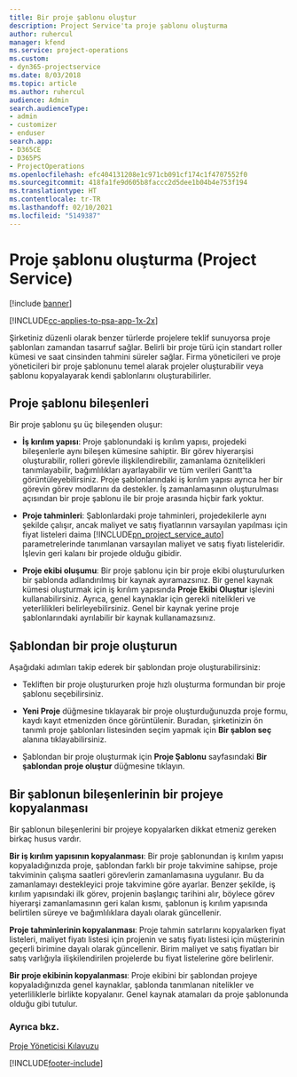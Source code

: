 ```yaml
---
title: Bir proje şablonu oluştur
description: Project Service'ta proje şablonu oluşturma
author: ruhercul
manager: kfend
ms.service: project-operations
ms.custom:
- dyn365-projectservice
ms.date: 8/03/2018
ms.topic: article
ms.author: ruhercul
audience: Admin
search.audienceType:
- admin
- customizer
- enduser
search.app:
- D365CE
- D365PS
- ProjectOperations
ms.openlocfilehash: efc404131208e1c971cb091cf174c1f4707552f0
ms.sourcegitcommit: 418fa1fe9d605b8faccc2d5dee1b04b4e753f194
ms.translationtype: HT
ms.contentlocale: tr-TR
ms.lasthandoff: 02/10/2021
ms.locfileid: "5149387"
---
```

# <a name="create-a-project-template-project-service"></a>Proje şablonu oluşturma (Project Service)

[!include [banner](../includes/psa-now-project-operations.md)]

[!INCLUDE[cc-applies-to-psa-app-1x-2x](../includes/cc-applies-to-psa-app-1x-2x.md)]

Şirketiniz düzenli olarak benzer türlerde projelere teklif sunuyorsa proje şablonları zamandan tasarruf sağlar. Belirli bir proje türü için standart roller kümesi ve saat cinsinden tahmini süreler sağlar. Firma yöneticileri ve proje yöneticileri bir proje şablonunu temel alarak projeler oluşturabilir veya şablonu kopyalayarak kendi şablonlarını oluşturabilirler.  
  
## <a name="components-of-project-template"></a>Proje şablonu bileşenleri
 Bir proje şablonu şu üç bileşenden oluşur:  
  
- **İş kırılım yapısı**: Proje şablonundaki iş kırılım yapısı, projedeki bileşenlerle aynı bileşen kümesine sahiptir. Bir görev hiyerarşisi oluşturabilir, rolleri görevle ilişkilendirebilir, zamanlama öznitelikleri tanımlayabilir, bağımlılıkları ayarlayabilir ve tüm verileri Gantt'ta görüntüleyebilirsiniz. Proje şablonlarındaki iş kırılım yapısı ayrıca her bir görevin görev modlarını da destekler. İş zamanlamasının oluşturulması açısından bir proje şablonu ile bir proje arasında hiçbir fark yoktur.  
  
- **Proje tahminleri**: Şablonlardaki proje tahminleri, projedekilerle aynı şekilde çalışır, ancak maliyet ve satış fiyatlarının varsayılan yapılması için fiyat listeleri daima [!INCLUDE[pn_project_service_auto](../includes/pn-project-service-auto.md)] parametrelerinde tanımlanan varsayılan maliyet ve satış fiyatı listeleridir. İşlevin geri kalanı bir projede olduğu gibidir.  
  
- **Proje ekibi oluşumu**: Bir proje şablonu için bir proje ekibi oluşturulurken bir şablonda adlandırılmış bir kaynak ayıramazsınız. Bir genel kaynak kümesi oluşturmak için iş kırılım yapısında **Proje Ekibi Oluştur** işlevini kullanabilirsiniz. Ayrıca, genel kaynaklar için gerekli nitelikleri ve yeterlilikleri belirleyebilirsiniz. Genel bir kaynak yerine proje şablonlarındaki ayrılabilir bir kaynak kullanamazsınız.  
  
## <a name="create-a-project-from-a-template"></a>Şablondan bir proje oluşturun  
 Aşağıdaki adımları takip ederek bir şablondan proje oluşturabilirsiniz:  
  
-   Tekliften bir proje oluştururken proje hızlı oluşturma formundan bir proje şablonu seçebilirsiniz.  
  
-   **Yeni Proje** düğmesine tıklayarak bir proje oluşturduğunuzda proje formu, kaydı kayıt etmenizden önce görüntülenir. Buradan, şirketinizin ön tanımlı proje şablonları listesinden seçim yapmak için **Bir şablon seç** alanına tıklayabilirsiniz.  
  
-   Şablondan bir proje oluşturmak için **Proje Şablonu** sayfasındaki **Bir şablondan proje oluştur** düğmesine tıklayın.  
  
## <a name="copying-components-of-a-template-to-a-project"></a>Bir şablonun bileşenlerinin bir projeye kopyalanması  
 Bir şablonun bileşenlerini bir projeye kopyalarken dikkat etmeniz gereken birkaç husus vardır.  
  
 **Bir iş kırılım yapısının kopyalanması**: Bir proje şablonundan iş kırılım yapısı kopyaladığınızda proje, şablondan farklı bir proje takvimine sahipse, proje takviminin çalışma saatleri görevlerin zamanlamasına uygulanır. Bu da zamanlamayı destekleyici proje takvimine göre ayarlar. Benzer şekilde, iş kırılım yapısındaki ilk görev, projenin başlangıç tarihini alır, böylece görev hiyerarşi zamanlamasının geri kalan kısmı, şablonun iş kırılım yapısında belirtilen süreye ve bağımlılıklara dayalı olarak güncellenir.  
  
 **Proje tahminlerinin kopyalanması**: Proje tahmin satırlarını kopyalarken fiyat listeleri, maliyet fiyatı listesi için projenin ve satış fiyatı listesi için müşterinin geçerli birimine dayalı olarak güncellenir. Birim maliyet ve satış fiyatları bir satış varlığıyla ilişkilendirilen projelerde bu fiyat listelerine göre belirlenir.  
  
 **Bir proje ekibinin kopyalanması**: Proje ekibini bir şablondan projeye kopyaladığınızda genel kaynaklar, şablonda tanımlanan nitelikler ve yeterliliklerle birlikte kopyalanır. Genel kaynak atamaları da proje şablonunda olduğu gibi tutulur.  
  
### <a name="see-also"></a>Ayrıca bkz.  
 [Proje Yöneticisi Kılavuzu](../psa/project-manager-guide.md)


[!INCLUDE[footer-include](../includes/footer-banner.md)]